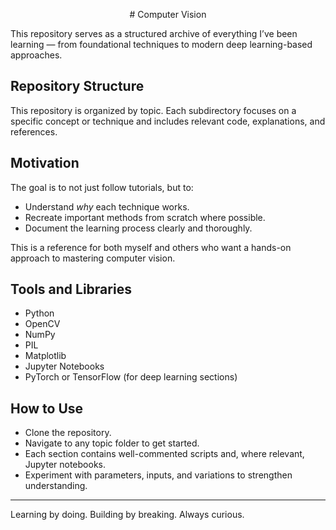 <p align = 'center'>
# Computer Vision 
</p>

This repository serves as a structured archive of everything I’ve been learning — from foundational techniques to modern deep learning-based approaches.

## Repository Structure

This repository is organized by topic. Each subdirectory focuses on a specific concept or technique and includes relevant code, explanations, and references.

## Motivation

The goal is to not just follow tutorials, but to:
- Understand *why* each technique works.
- Recreate important methods from scratch where possible.
- Document the learning process clearly and thoroughly.

This is a reference for both myself and others who want a hands-on approach to mastering computer vision.

## Tools and Libraries

- Python
- OpenCV
- NumPy
- PIL
- Matplotlib
- Jupyter Notebooks
- PyTorch or TensorFlow (for deep learning sections)

## How to Use

- Clone the repository.
- Navigate to any topic folder to get started.
- Each section contains well-commented scripts and, where relevant, Jupyter notebooks.
- Experiment with parameters, inputs, and variations to strengthen understanding.

---

Learning by doing. Building by breaking. Always curious.
